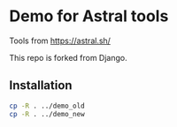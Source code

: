# Demo for Astral tools

Tools from https://astral.sh/

This repo is forked from Django.

## Installation

```sh
cp -R . ../demo_old
cp -R . ../demo_new
```